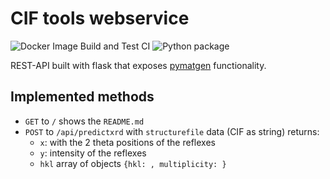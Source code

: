 # CIF tools webservice

![Docker Image Build and Test CI](https://github.com/cheminfo/xrd-tools/workflows/Docker%20Image%20Build%20CI/badge.svg)
![Python package](https://github.com/cheminfo/xrd-tools/workflows/Python%20package/badge.svg)

REST-API built with flask that exposes [pymatgen](https://duckduckgo.com/?q=pymatgen&t=brave) functionality.

## Implemented methods

- `GET` to `/` shows the `README.md`
- `POST` to `/api/predictxrd` with `structurefile` data (CIF as string) returns:
  - `x`: with the 2 theta positions of the reflexes
  - `y`: intensity of the reflexes
  - `hkl` array of objects `{hkl: , multiplicity: }`
